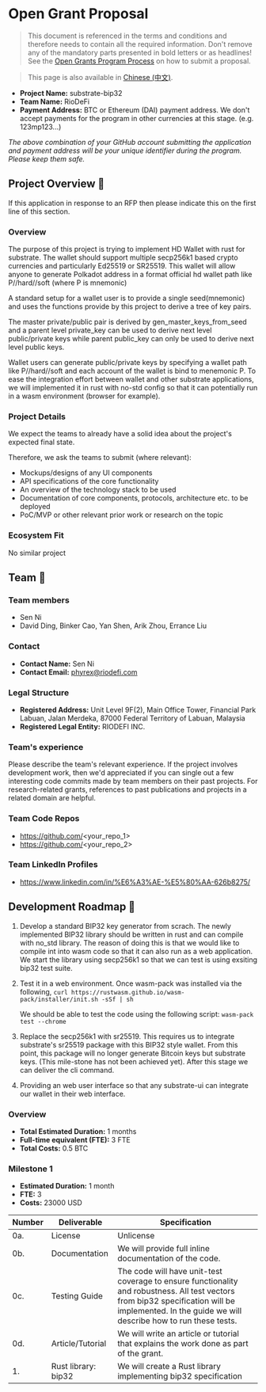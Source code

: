 # Open Grant Proposal

> This document is referenced in the terms and conditions and therefore needs to contain all the required information. Don't remove any of the mandatory parts presented in bold letters or as headlines! See the [Open Grants Program Process](https://github.com/w3f/Open-Grants-Program/blob/master/README_2.md) on how to submit a proposal.

> This page is also available in [Chinese (中文)](./application-template-cn.md).

* **Project Name:** substrate-bip32
* **Team Name:** RioDeFi
* **Payment Address:** BTC or Ethereum (DAI) payment address. We don't accept payments for the program in other currencies at this stage. (e.g. 123mp123...)

*The above combination of your GitHub account submitting the application and payment address will be your unique identifier during the program. Please keep them safe.*

## Project Overview :page_facing_up: 
If this application in response to an RFP then please indicate this on the first line of this section.

### Overview

The purpose of this project is trying to implement HD Wallet with rust for substrate. The wallet should support multiple secp256k1 based crypto currencies and particularly Ed25519 or SR25519. This wallet will allow anyone to generate Polkadot address in a format official hd wallet path like P//hard//soft (where P is mnemonic)

A standard setup for a wallet user is to provide a single seed(mnemonic) and uses the functions provide by this project to derive a tree of key pairs.

The master private/public pair is derived by gen_master_keys_from_seed and a parent level private_key can be used to derive next level public/private keys while parent public_key can only be used to derive next level public keys.

Wallet users can generate public/private keys by specifying a wallet path like P//hard//soft and each account of the wallet is bind to menemonic P. To ease the integration effort between wallet and other substrate applications, we will implemented it in rust with no-std config so that it can potentially run in a wasm environment (browser for example).

### Project Details 
We expect the teams to already have a solid idea about the project's expected final state.

Therefore, we ask the teams to submit (where relevant):
* Mockups/designs of any UI components
* API specifications of the core functionality
* An overview of the technology stack to be used
* Documentation of core components, protocols, architecture etc. to be deployed
* PoC/MVP or other relevant prior work or research on the topic

### Ecosystem Fit 
No similar project

## Team :busts_in_silhouette:

### Team members
* Sen Ni
* David Ding, Binker Cao, Yan Shen, Arik Zhou, Errance Liu	

### Contact
* **Contact Name:** Sen Ni
* **Contact Email:** phyrex@riodefi.com

### Legal Structure 
* **Registered Address:** Unit Level 9F(2), Main Office Tower, Financial Park Labuan, Jalan Merdeka, 87000 Federal Territory of Labuan, Malaysia
* **Registered Legal Entity:** RIODEFI INC.

### Team's experience
Please describe the team's relevant experience.  If the project involves development work, then we'd appreciated if you can single out a few interesting code commits made by team members on their past projects. For research-related grants, references to past publications and projects in a related domain are helpful.  

### Team Code Repos
* https://github.com/<your_repo_1>
* https://github.com/<your_repo_2>

### Team LinkedIn Profiles
* https://www.linkedin.com/in/%E6%A3%AE-%E5%80%AA-626b8275/

## Development Roadmap :nut_and_bolt: 
 
1. Develop a standard BIP32 key generator from scrach.
   The newly implemented BIP32 library should be written in rust and can compile with no_std library. The reason of doing this is that we would like to compile int into wasm code so that it can also run as a web application. We start the library using secp256k1 so that we can test is using exsiting bip32 test suite.

2. Test it in a web environment.
   Once wasm-pack was installed via the following,
   `curl https://rustwasm.github.io/wasm-pack/installer/init.sh -sSf | sh`

   We should be able to test the code using the following script:
   `wasm-pack test --chrome`

3. Replace the secp256k1 with sr25519. This requires us to integrate substrate's sr25519 package with this BIP32 style wallet. From this point, this package will no longer generate Bitcoin keys but substrate keys. (This mile-stone has not been achieved yet). After this stage we can deliver the cli command.

4. Providing an web user interface so that any substrate-ui can integrate our wallet in their web interface.



### Overview
* **Total Estimated Duration:** 1 months
* **Full-time equivalent (FTE):**  3 FTE
* **Total Costs:** 0.5 BTC

### Milestone 1
* **Estimated Duration:** 1 month
* **FTE:**  3
* **Costs:** 23000 USD

| Number | Deliverable | Specification |
| ------------- | ------------- | ------------- |
| 0a. | License | Unlicense |
| 0b. | Documentation | We will provide full inline documentation of the code. |
| 0c. | Testing Guide | The code will have unit-test coverage to ensure functionality and robustness. All test vectors from bip32 specification will be implemented. In the guide we will describe how to run these tests. | 
| 0d. | Article/Tutorial | We will write an article or tutorial that explains the work done as part of the grant. 
| 1. | Rust library: bip32 | We will create a Rust library implementing bip32 specification |  


